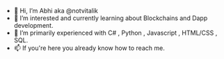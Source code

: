 - 👋 Hi, I’m Abhi aka @notvitalik
- 👀 I’m interested and currently learning about Blockchains and Dapp development.
- 🌱 I’m primarily experienced with C# , Python , Javascript , HTML/CSS , SQL.
- 📫 If you're here you already know how to reach me.

<!---
notvitalik/notvitalik is a ✨ special ✨ repository because its `README.md` (this file) appears on your GitHub profile.
You can click the Preview link to take a look at your changes.
--->
